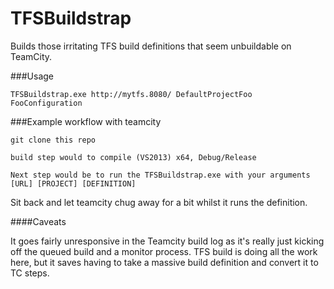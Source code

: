 # TFSBuildstrap

Builds those irritating TFS build definitions that seem unbuildable on TeamCity.

###Usage
```
TFSBuildstrap.exe http://mytfs.8080/ DefaultProjectFoo FooConfiguration
```

###Example workflow with teamcity

```
git clone this repo
```

```
build step would to compile (VS2013) x64, Debug/Release
```

```
Next step would be to run the TFSBuildstrap.exe with your arguments [URL] [PROJECT] [DEFINITION]
```

Sit back and let teamcity chug away for a bit whilst it runs the definition.


####Caveats

It goes fairly unresponsive in the Teamcity build log as it's really just kicking off the queued build and a monitor process.
TFS build is doing all the work here, but it saves having to take a massive build definition and convert it to TC steps.
